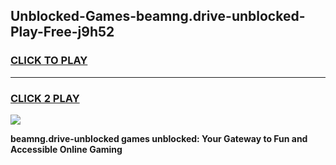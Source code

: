 
## Unblocked-Games-beamng.drive-unblocked-Play-Free-j9h52
<h3>
<a href="https://premium76.site?title=beamng.drive-unblocked&ref=23A">CLICK TO PLAY</a></h3>
<hr>

<h3>
<a href="https://premium76.site?title=beamng.drive-unblocked&ref=23A">CLICK 2 PLAY</a>
  
</h3>

<a href="https://premium76.site?title=beamng.drive-unblocked&ref=23A"><img src="https://clearcache.store/games.png"></a>


**beamng.drive-unblocked games unblocked: Your Gateway to Fun and Accessible Online Gaming**
